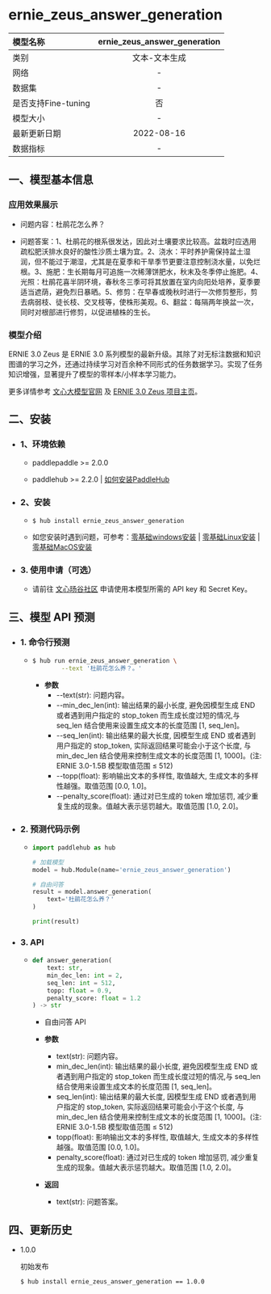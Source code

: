 # ernie_zeus_answer_generation

|模型名称|ernie_zeus_answer_generation|
| :--- | :---: |
|类别|文本-文本生成|
|网络|-|
|数据集|-|
|是否支持Fine-tuning|否|
|模型大小|-|
|最新更新日期|2022-08-16|
|数据指标|-|

## 一、模型基本信息
### 应用效果展示
  - 问题内容：杜鹃花怎么养？

  - 问题答案：1、杜鹃花的根系很发达，因此对土壤要求比较高。盆栽时应选用疏松肥沃排水良好的酸性沙质土壤为宜。2、浇水：平时养护需保持盆土湿润，但不能过于潮湿，尤其是在夏季和干旱季节更要注意控制浇水量，以免烂根。3、施肥：生长期每月可追施一次稀薄饼肥水，秋末及冬季停止施肥。4、光照：杜鹃花喜半阴环境，春秋冬三季可将其放置在室内向阳处培养，夏季要适当遮荫，避免烈日暴晒。5、修剪：在早春或晚秋时进行一次修剪整形，剪去病弱枝、徒长枝、交叉枝等，使株形美观。6、翻盆：每隔两年换盆一次，同时对根部进行修剪，以促进植株的生长。

### 模型介绍
ERNIE 3.0 Zeus 是 ERNIE 3.0 系列模型的最新升级。其除了对无标注数据和知识图谱的学习之外，还通过持续学习对百余种不同形式的任务数据学习。实现了任务知识增强，显著提升了模型的零样本/小样本学习能力。

更多详情参考 [文心大模型官网](https://wenxin.baidu.com/wenxin) 及 [ERNIE 3.0 Zeus 项目主页](https://wenxin.baidu.com/wenxin/modelbasedetail/ernie3_zeus)。

## 二、安装
- ### 1、环境依赖
  - paddlepaddle >= 2.0.0

  - paddlehub >= 2.2.0    | [如何安装PaddleHub](../../../../docs/docs_ch/get_start/installation.rst)

- ### 2、安装
  - ```shell
    $ hub install ernie_zeus_answer_generation
    ```

  - 如您安装时遇到问题，可参考：[零基础windows安装](../../../../docs/docs_ch/get_start/windows_quickstart.md)
 | [零基础Linux安装](../../../../docs/docs_ch/get_start/linux_quickstart.md) | [零基础MacOS安装](../../../../docs/docs_ch/get_start/mac_quickstart.md)

- ### 3. 使用申请（可选）
  - 请前往 [文心旸谷社区](https://wenxin.baidu.com/moduleApi/key) 申请使用本模型所需的 API key 和 Secret Key。


## 三、模型 API 预测
- ### 1. 命令行预测

  - ```bash
    $ hub run ernie_zeus_answer_generation \
            --text '杜鹃花怎么养？。' 
    ```

    - **参数**
      - --text(str): 问题内容。
      - --min_dec_len(int): 输出结果的最小长度, 避免因模型生成 END 或者遇到用户指定的 stop_token 而生成长度过短的情况,与 seq_len 结合使用来设置生成文本的长度范围 [1, seq_len]。
      - --seq_len(int): 输出结果的最大长度, 因模型生成 END 或者遇到用户指定的 stop_token, 实际返回结果可能会小于这个长度, 与 min_dec_len 结合使用来控制生成文本的长度范围 [1, 1000]。(注: ERNIE 3.0-1.5B 模型取值范围 ≤ 512)
      - --topp(float): 影响输出文本的多样性, 取值越大, 生成文本的多样性越强。取值范围 [0.0, 1.0]。
      - --penalty_score(float): 通过对已生成的 token 增加惩罚, 减少重复生成的现象。值越大表示惩罚越大。取值范围 [1.0, 2.0]。

- ### 2. 预测代码示例

  - ```python
    import paddlehub as hub

    # 加载模型
    model = hub.Module(name='ernie_zeus_answer_generation')

    # 自由问答
    result = model.answer_generation(
        text='杜鹃花怎么养？' 
    )

    print(result)
    ```

- ### 3. API
  - ```python
    def answer_generation(
        text: str,
        min_dec_len: int = 2,
        seq_len: int = 512,
        topp: float = 0.9,
        penalty_score: float = 1.2
    ) -> str
    ```
    - 自由问答 API

    - **参数**
      - text(str): 问题内容。
      - min_dec_len(int): 输出结果的最小长度, 避免因模型生成 END 或者遇到用户指定的 stop_token 而生成长度过短的情况,与 seq_len 结合使用来设置生成文本的长度范围 [1, seq_len]。
      - seq_len(int): 输出结果的最大长度, 因模型生成 END 或者遇到用户指定的 stop_token, 实际返回结果可能会小于这个长度, 与 min_dec_len 结合使用来控制生成文本的长度范围 [1, 1000]。(注: ERNIE 3.0-1.5B 模型取值范围 ≤ 512)
      - topp(float): 影响输出文本的多样性, 取值越大, 生成文本的多样性越强。取值范围 [0.0, 1.0]。
      - penalty_score(float): 通过对已生成的 token 增加惩罚, 减少重复生成的现象。值越大表示惩罚越大。取值范围 [1.0, 2.0]。

    - **返回**
      - text(str): 问题答案。

## 四、更新历史
* 1.0.0 

  初始发布

  ```shell
  $ hub install ernie_zeus_answer_generation == 1.0.0
  ```